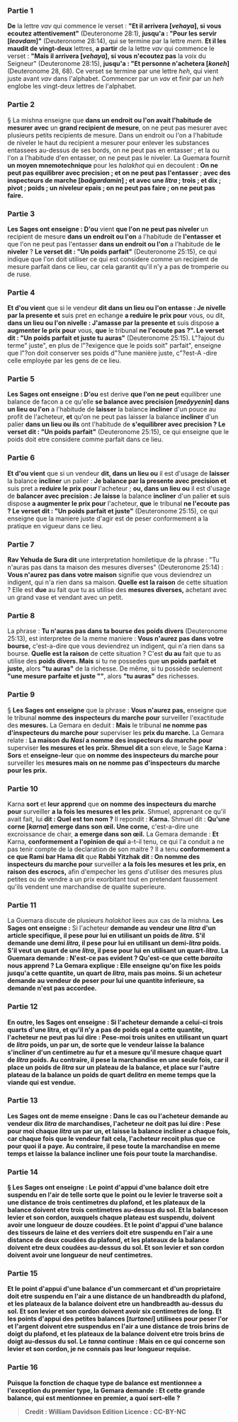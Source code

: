 
### Partie 1
<b>De</b> la lettre <i>vav</i> qui commence le verset : <b>"Et il arrivera [<i>vehaya</i>], si vous ecoutez attentivement"</b> (Deuteronome 28:1), <b>jusqu'a : "Pour les servir [<i>leovdam</i>]"</b> (Deuteronome 28:14), qui se termine par la lettre <i>mem</i>. <b>Et il les maudit de vingt-deux</b> lettres, <b>a partir</b> de la lettre <i>vav</i> qui commence le verset : <b>"Mais il arrivera [<i>vehaya</i>], si vous n'ecoutez pas</b> la voix du Seigneur" (Deuteronome 28:15), <b>jusqu'a : "Et personne n'achetera [<i>koneh</i>]</b> (Deuteronome 28, 68). Ce verset se termine par une lettre <i>heh</i>, qui vient juste avant <i>vav</i> dans l'alphabet. Commencer par un <i>vav</i> et finir par un <i>heh</i> englobe les vingt-deux lettres de l'alphabet.

### Partie 2
§ La mishna enseigne que <b>dans un endroit ou l'on avait l'habitude de mesurer avec</b> un <b>grand recipient de mesure</b>, on ne peut pas mesurer avec plusieurs petits recipients de mesure. Dans un endroit ou l'on a l'habitude de niveler le haut du recipient a mesurer pour enlever les substances entassees au-dessus de ses bords, on ne peut pas en entasser ; et la ou l'on a l'habitude d'en entasser, on ne peut pas le niveler. La Guemara fournit <b>un moyen mnemotechnique</b> pour les <i>halakhot</i> qui en decoulent : <b>On ne peut pas equilibrer avec precision ; et on ne peut pas l'entasser</b> ; <b>avec des inspecteurs de marche [<i>baâgardamin</i>] ; et avec une <i>litra</i> ; trois ; et dix ; pivot ; poids ; un niveleur epais ; on ne peut pas faire ; on ne peut pas faire.</b>

### Partie 3
<b>Les Sages ont enseigne : D'ou</b> vient <b>que l'on ne peut pas niveler</b> un recipient de mesure <b>dans un endroit ou l'on</b> a l'habitude de <b>l'entasser</b> <b>et</b> que l'on ne peut pas l'entasser</b> <b>dans un endroit ou l'on</b> a l'habitude de <b>le niveler</b> ? <b>Le verset dit : "Un poids parfait"</b> (Deuteronome 25:15), ce qui indique que l'on doit utiliser ce qui est considere comme un recipient de mesure parfait dans ce lieu, car cela garantit qu'il n'y a pas de tromperie ou de ruse.

### Partie 4
<b>Et d'ou vient</b> que si</b> le vendeur <b>dit dans un lieu ou l'on entasse : Je nivelle par la presente et</b> suis pret en echange <b>a reduire le prix pour</b> vous, ou dit, <b>dans un lieu ou l'on nivelle : J'amasse par la presente et</b> suis dispose <b>a augmenter le prix pour</b> vous, <b>que</b> le tribunal <b>ne l'ecoute pas ?". Le verset dit : "Un poids parfait et juste tu auras"</b> (Deuteronome 25:15). L"?ajout du terme" juste", en plus de l"?exigence que le poids soit" parfait", enseigne que l"?on doit conserver ses poids d"?une manière juste, c"?est-A -dire celle employée par les gens de ce lieu.

### Partie 5
<b>Les Sages ont enseigne : D'ou</b> est derive <b>que l'on ne peut</b> equilibrer une balance de facon a ce qu'elle <b>se balance avec precision [<i>meâyyenin</i>] dans un lieu ou l'on</b> a l'habitude de <b>laisser</b> la balance <b>incliner</b> d'un pouce au profit de l'acheteur, <b>et</b> qu'on ne peut pas laisser</b> la balance <b>incliner</b> d'un palier <b>dans un lieu ou ils</b> ont l'habitude de <b>s'equilibrer avec precision ? Le verset dit : "Un poids parfait"</b> (Deuteronome 25:15), ce qui enseigne que le poids doit etre considere comme parfait dans ce lieu.

### Partie 6
<b>Et d'ou vient</b> que si</b> un vendeur <b>dit, dans un lieu ou</b> il est d'usage de <b>laisser</b> la balance <b>incliner</b> un palier : <b>Je balance par la presente avec precision et</b> suis pret a <b>reduire le prix pour</b> l'acheteur ; <b>ou, dans un lieu ou</b> il est d'usage de <b>balancer avec precision : Je laisse</b> la balance <b>incliner</b> d'un palier <b>et</b> suis dispose <b>a augmenter le prix pour</b> l'acheteur, <b>que</b> le tribunal <b>ne l'ecoute pas ? Le verset dit : "Un poids parfait et juste"</b> (Deuteronome 25:15), ce qui enseigne que la maniere juste d'agir est de peser conformement a la pratique en vigueur dans ce lieu.

### Partie 7
<b>Rav Yehuda de Sura dit</b> une interpretation homiletique de la phrase : "Tu n'auras pas dans ta maison des mesures diverses" (Deuteronome 25:14) : <b>Vous n'aurez pas dans votre maison</b> signifie que vous deviendrez un indigent, qui n'a rien dans sa maison. <b>Quelle est la raison</b> de cette situation ? Elle est <b>due</b> au fait que tu as utilise des <b>mesures diverses,</b> achetant avec un grand vase et vendant avec un petit.

### Partie 8
La phrase : <b>Tu n'auras pas dans ta bourse des poids divers</b> (Deuteronome 25:13), est interpretee de la meme maniere : <b>Vous n'aurez pas dans votre bourse,</b> c'est-a-dire que vous deviendrez un indigent, qui n'a rien dans sa bourse. <b>Quelle est la raison</b> de cette situation ? C'est <b>du au</b> fait que tu as utilise des <b>poids divers. Mais</b> si tu ne possedes que <b>un poids parfait et juste,</b> alors <b>"tu auras"</b> de la richesse. De même, si tu possède seulement <b>"une mesure parfaite et juste ""</b>, alors <b>"tu auras"</b> des richesses.

### Partie 9
§ <b>Les Sages ont enseigne</b> que la phrase : <b>Vous n'aurez pas,</b> enseigne que</b> le tribunal <b>nomme des inspecteurs du marche pour</b> surveiller l'exactitude des <b>mesures.</b> La Gemara en deduit : <b>Mais</b> le tribunal <b>ne nomme pas d'inspecteurs du marche pour</b> superviser les <b>prix du marche.</b> La Gemara relate : <b>La maison du <i>Nasi</i> a nomme des inspecteurs du marche pour</b> superviser <b>les mesures et les prix. Shmuel dit a</b> son eleve, le Sage <b>Karna : Sors</b> et <b>enseigne-leur</b> que <b>on nomme des inspecteurs du marche pour</b> surveiller les <b>mesures mais on ne nomme pas d'inspecteurs du marche pour les prix.</b>

### Partie 10
Karna <b>sort</b> et <b>leur apprend</b> que <b>on nomme des inspecteurs du marche pour</b> surveiller <b>a la fois les mesures et les prix.</b> Shmuel, apprenant ce qu'il avait fait, lui <b>dit : Quel est ton nom ?</b> Il repondit : <b>Karna.</b> Shmuel dit : <b>Qu'une corne [<i>karna</i>] emerge dans son œil. Une corne,</b> c'est-a-dire une excroissance de chair, <b>a emerge dans son œil.</b> La Gemara demande : <b>Et</b> Karna, <b>conformement a l'opinion de qui</b> a-t-il tenu, </b> ce qui l'a conduit a ne pas tenir compte de la declaration de son maitre ? Il a tenu <b>conformement a ce que Rami bar Hama dit</b> que <b>Rabbi Yitzhak dit : On nomme des inspecteurs du marche pour</b> surveiller <b>a la fois les mesures et les prix, en raison des escrocs,</b> afin d'empecher les gens d'utiliser des mesures plus petites ou de vendre a un prix exorbitant tout en pretendant faussement qu'ils vendent une marchandise de qualite superieure.

### Partie 11
La Guemara discute de plusieurs <i>halakhot</i> liees aux cas de la mishna. <b>Les Sages ont enseigne :</b> Si l'acheteur <b>demande au vendeur <b>une <i>litra</i></b> d'un article specifique, <b>il pese pour lui</b> en utilisant <b>un poids de <i>litra</i></b>. S'il demande <b>une demi <i>litra</i>, il pese pour lui en utilisant un demi-<i>litra</i></b> poids. S'il veut <b>un quart</b> de <b>une <i>litra</i>, il pese pour lui</b> en utilisant <b>un quart</b>-<b><i>litra</i></b>. La Guemara demande : N'est-ce pas evident ? <b>Qu'est-ce que</b> cette <i>baraita</i> <b>nous apprend ? </b> La Gemara explique : Elle enseigne <b>qu'on fixe les poids jusqu'a cette</b> quantite, un quart de <i>litra</i>, mais pas moins. Si un acheteur demande au vendeur de peser pour lui une quantite inferieure, sa demande n'est pas accordee.

### Partie 12
En outre, <b>les Sages ont enseigne :</b> Si l'acheteur <b>demande a celui-ci trois quarts</b> d'une <b>litra</i>,</b> et qu'il n'y a pas de poids egal a cette quantite, l'acheteur <b>ne peut pas lui dire : Pese-moi trois</b> unites en utilisant <b>un quart de <i>litra</i></b> poids, <b>un</b> par <b>un,</b> de sorte que le vendeur laisse la balance s'incliner d'un centimetre au fur et a mesure qu'il mesure chaque quart de <i>litra</i> poids. <b>Au contraire, il pese</b> la marchandise en une seule fois, car il place <b>un poids de <i>litra</i></b> sur un plateau de la balance, et <b>place</b> sur l'autre plateau de la balance <b>un poids de quart de<i>litra</i> en meme temps que <b>la viande</b> qui est vendue.

### Partie 13
<b>Les Sages</b> ont de meme <b>enseigne :</b> Dans le cas ou l'acheteur <b>demande au vendeur <b>dix <i>litra</i></b> de marchandises, l'acheteur <b>ne doit pas lui dire : Pese pour moi</b> chaque <i>litra</i> <b>un</b> par <b>un, et laisse</b> la balance <b>incliner</b> a chaque fois, car chaque fois que le vendeur fait cela, l'acheteur recoit plus que ce pour quoi il a paye. <b>Au contraire, il pese toute</b> la marchandise <b>en meme temps et laisse</b> la balance <b>incliner une fois pour toute</b> la marchandise.

### Partie 14
§ <b>Les Sages ont enseigne : Le point d'appui d'une balance</b> doit etre <b>suspendu en l'air</b> de telle sorte que le point ou le levier le traverse soit a une distance de <b>trois centimetres</b> du plafond, <b>et</b> les plateaux de la balance doivent etre <b>trois centimetres au-dessus du sol. Et</b> la balanceson <b>levier et son cordon,</b> auxquels chaque plateau est suspendu, doivent avoir une longueur de <b>douze coudées</b>. <b>Et</b> le point d'appui d'une balance <b>des tisseurs de laine et des verriers</b> doit etre <b>suspendu en l'air</b> a une distance de <b>deux coudées</b> du plafond, <b>et</b> les plateaux de la balance doivent etre <b>deux coudées au-dessus du sol. Et son levier et son cordon</b> doivent avoir une longueur de <b>neuf centimetres</b>.

### Partie 15
<b>Et</b> le point d'appui d'une balance <b>d'un commercant et d'un proprietaire</b> doit etre <b>suspendu en l'air</b> a une distance de <b>un handbreadth</b> du plafond, <b>et</b> les plateaux de la balance doivent etre <b>un handbreadth au-dessus du sol. Et son levier et son cordon</b> doivent avoir <b>six centimetres de long. Et</b> les points d'appui des petites <b>balances [<i>turtanei</i>]</b> utilisees pour peser l'or et l'argent doivent etre <b>suspendus en l'air</b> a une distance de <b>trois brins de doigt</b> du plafond, <b>et</b> les plateaux de la balance doivent etre <b>trois brins de doigt au-dessus du sol.</b> Le <i>tanna</i> continue : <b>Mais</b> en ce qui concerne <b>son levier et son cordon, je ne connais pas</b> leur longueur requise.

### Partie 16
Puisque la fonction de chaque type de balance est mentionnee a l'exception du premier type, la Gemara demande : <b>Et cette</b> grande balance, qui est mentionnee <b>en premier, a quoi</b> sert-elle ?

>Credit : William Davidson Edition
>Licence : CC-BY-NC